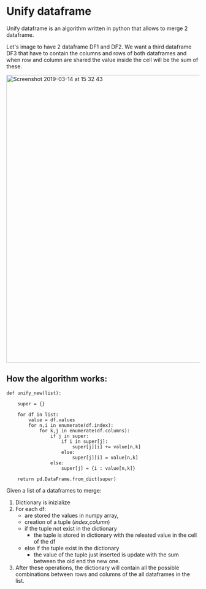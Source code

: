 # Unify dataframe

Unify dataframe is an algorithm written in python that allows to merge 2 dataframe.

Let's image to have 2 dataframe DF1 and DF2. We want a third dataframe DF3 that have to contain the columns and rows of both dataframes and when row and column are shared the value inside the cell will be the sum of these.

<img width="750" alt="Screenshot 2019-03-14 at 15 32 43" src="https://user-images.githubusercontent.com/32490197/54490792-52fd6a80-48b9-11e9-99cd-9d78339cbdc4.png">

## How the algorithm works:
```
def unify_new(list):

    super = {}

    for df in list:
        value = df.values
        for n,i in enumerate(df.index):
            for k,j in enumerate(df.columns):
                if j in super:
                    if i in super[j]:
                        super[j][i] += value[n,k]
                    else:
                        super[j][i] = value[n,k]
                else:
                    super[j] = {i : value[n,k]}

    return pd.DataFrame.from_dict(super)
```
Given a list of a dataframes to merge:
1.  Dictionary is inizialize
2.  For each df:
    *  are stored the values in numpy array,
    *  creation of a tuple (_index_,_column_)
    *  if the tuple not exist in the dictionary
        * the tuple is stored in dictionary with the releated value in the cell of the df
    *  else if the tuple exist in the dictionary
        * the value of the tuple just inserted is update with the sum between the old end the new one.
3.  After these operations, the dictionary will contain all the possible combinations between rows and columns of the all dataframes in the list. 
